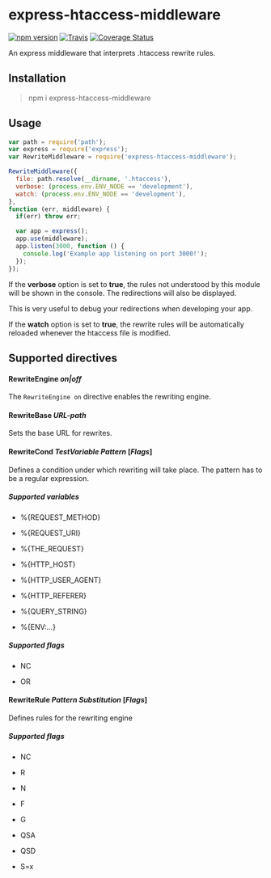 # express-htaccess-middleware

[![npm version](https://badge.fury.io/js/express-htaccess-middleware.svg)](http://badge.fury.io/js/express-htaccess-middleware) 
[![Travis](https://travis-ci.org/rundef/node-express-htaccess-middleware.svg?branch=master)](https://travis-ci.org/rundef/node-express-htaccess-middleware?branch=master) 
[![Coverage Status](https://coveralls.io/repos/github/rundef/node-express-htaccess-middleware/badge.svg?branch=master)](https://coveralls.io/github/rundef/node-express-htaccess-middleware?branch=master)

An express middleware that interprets .htaccess rewrite rules.

## Installation

> npm i express-htaccess-middleware

## Usage

```javascript
var path = require('path');
var express = require('express');
var RewriteMiddleware = require('express-htaccess-middleware');

RewriteMiddleware({
  file: path.resolve(__dirname, '.htaccess'),
  verbose: (process.env.ENV_NODE == 'development'),
  watch: (process.env.ENV_NODE == 'development'),
},
function (err, middleware) {
  if(err) throw err;

  var app = express();
  app.use(middleware);
  app.listen(3000, function () {
    console.log('Example app listening on port 3000!');
  });
});
```

If the **verbose** option is set to **true**, the rules not understood by this module will be shown in the console. The redirections will also be displayed.

This is very useful to debug your redirections when developing your app.

If the **watch** option is set to **true**, the rewrite rules will be automatically reloaded whenever the htaccess file is modified.

## Supported directives

#### RewriteEngine *on|off*

The `RewriteEngine on` directive enables the rewriting engine.

#### RewriteBase *URL-path*

Sets the base URL for rewrites.

#### RewriteCond *TestVariable* *Pattern* [*Flags*]

Defines a condition under which rewriting will take place. The pattern has to be a regular expression. 

##### Supported variables

- %{REQUEST_METHOD}

- %{REQUEST_URI}

- %{THE_REQUEST}

- %{HTTP_HOST}

- %{HTTP_USER_AGENT}

- %{HTTP_REFERER}

- %{QUERY_STRING}

- %{ENV:*...*}

##### Supported flags

- NC

- OR

#### RewriteRule *Pattern* *Substitution* [*Flags*]

Defines rules for the rewriting engine

##### Supported flags

- NC

- R

- N

- F

- G

- QSA

- QSD

- S=x